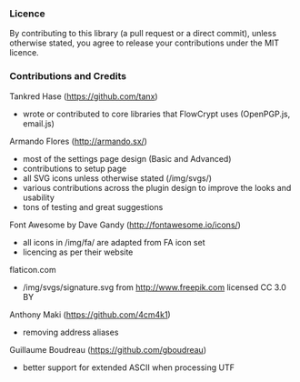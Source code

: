 
### Licence

By contributing to this library (a pull request or a direct commit), unless otherwise stated, you agree to release your contributions under the MIT licence.

### Contributions and Credits

Tankred Hase (https://github.com/tanx)
 - wrote or contributed to core libraries that FlowCrypt uses (OpenPGP.js, email.js)

Armando Flores (http://armando.sx/)
 - most of the settings page design (Basic and Advanced)
 - contributions to setup page
 - all SVG icons unless otherwise stated (/img/svgs/)
 - various contributions across the plugin design to improve the looks and usability
 - tons of testing and great suggestions

Font Awesome by Dave Gandy (http://fontawesome.io/icons/) 
 - all icons in /img/fa/ are adapted from FA icon set
 - licencing as per their website

flaticon.com
 - /img/svgs/signature.svg from http://www.freepik.com licensed CC 3.0 BY

Anthony Maki (https://github.com/4cm4k1)
 - removing address aliases

Guillaume Boudreau (https://github.com/gboudreau)
 - better support for extended ASCII when processing UTF